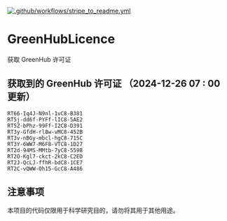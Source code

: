[![.github/workflows/stripe_to_readme.yml](https://github.com/zjx-kimi/GreenHubLicence/actions/workflows/stripe_to_readme.yml/badge.svg)](https://github.com/zjx-kimi/GreenHubLicence/actions/workflows/stripe_to_readme.yml)
# GreenHubLicence
获取 GreenHub 许可证
## 获取到的 GreenHub 许可证 （2024-12-26 07 : 00 更新）
```
RT66-Iq4J-N9nl-1vC8-B381
RT5j-dd6f-PYFf-lIC8-5AE2
RT5Z-bPhz-99Ff-I2C8-D391
RT3y-GfdH-rl8w-vMC8-452B
RT3v-nBGy-mbcl-hgC8-715C
RT3Y-6WW7-M6F8-VTC8-1D27
RT2d-94MS-MMtb-7yC8-5598
RT2O-Kgl7-ckct-2kC8-C2ED
RT2J-QcLJ-ffhR-bdC8-1CE7
RT2C-vQWW-Oh15-GcC8-A486
```

## 注意事项

本项目的代码仅限用于科学研究目的，请勿将其用于其他用途。

